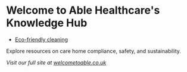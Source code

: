 # Welcome to Able Healthcare's Knowledge Hub

- [Eco-friendly cleaning](./eco-friendly-cleaners-guide.md)

Explore resources on care home compliance, safety, and sustainability.

_Visit our full site at [welcometoable.co.uk](https://welcometoable.co.uk)_
